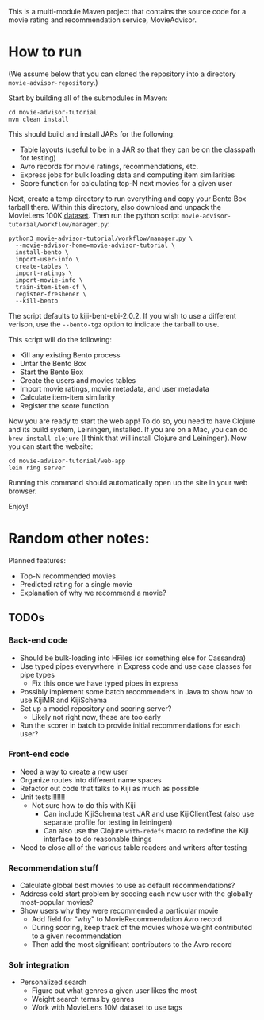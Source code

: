 This is a multi-module Maven project that contains the source code for a movie rating and
recommendation service, MovieAdvisor.

How to run
==========

(We assume below that you can cloned the repository into a directory `movie-advisor-repository`.)

Start by building all of the submodules in Maven:
```
cd movie-advisor-tutorial
mvn clean install
```
This should build and install JARs for the following:

- Table layouts (useful to be in a JAR so that they can be on the classpath for testing)
- Avro records for movie ratings, recommendations, etc.
- Express jobs for bulk loading data and computing item similarities
- Score function for calculating top-N next movies for a given user

Next, create a temp directory to run everything and copy your Bento Box tarball there.  Within this
directory, also download and unpack the MovieLens 100K
[dataset](http://files.grouplens.org/datasets/movielens/ml-100k.zip).  Then run the
python script `movie-advisor-tutorial/workflow/manager.py`:
```
python3 movie-advisor-tutorial/workflow/manager.py \
  --movie-advisor-home=movie-advisor-tutorial \
  install-bento \
  import-user-info \
  create-tables \
  import-ratings \
  import-movie-info \
  train-item-item-cf \
  register-freshener \
  --kill-bento
```
The script defaults to kiji-bent-ebi-2.0.2.  If you wish to use a different verison, use the
`--bento-tgz` option to indicate the tarball to use.

This script will do the following:

- Kill any existing Bento process
- Untar the Bento Box
- Start the Bento Box
- Create the users and movies tables
- Import movie ratings, movie metadata, and user metadata
- Calculate item-item similarity
- Register the score function

Now you are ready to start the web app!  To do so, you need to have Clojure and its build system,
Leiningen, installed.  If you are on a Mac, you can do `brew install clojure` (I think that will
install Clojure and Leiningen).  Now you can start the website:
```
cd movie-advisor-tutorial/web-app
lein ring server
```
Running this command should automatically open up the site in your web browser.

Enjoy!




Random other notes:
===================

Planned features:

- Top-N recommended movies
- Predicted rating for a single movie
- Explanation of why we recommend a movie?

TODOs
-----

### Back-end code

- Should be bulk-loading into HFiles (or something else for Cassandra)
- Use typed pipes everywhere in Express code and use case classes for pipe types
  - Fix this once we have typed pipes in express
- Possibly implement some batch recommenders in Java to show how to use KijiMR and KijiSchema
- Set up a model repository and scoring server?
  - Likely not right now, these are too early
- Run the scorer in batch to provide initial recommendations for each user?


### Front-end code

- Need a way to create a new user
- Organize routes into different name spaces
- Refactor out code that talks to Kiji as much as possible
- Unit tests!!!!!!!
  - Not sure how to do this with Kiji
    - Can include KijiSchema test JAR and use KijiClientTest (also use separate profile for testing
      in leiningen)
    - Can also use the Clojure `with-redefs` macro to redefine the Kiji interface to do reasonable
      things
- Need to close all of the various table readers and writers after testing


### Recommendation stuff

- Calculate global best movies to use as default recommendations?
- Address cold start problem by seeding each new user with the globally most-popular movies?
- Show users why they were recommended a particular movie
  - Add field for "why" to MovieRecommendation Avro record
  - During scoring, keep track of the movies whose weight contributed to a given recommendation
  - Then add the most significant contributors to the Avro record


### Solr integration

- Personalized search
  - Figure out what genres a given user likes the most
  - Weight search terms by genres
  - Work with MovieLens 10M dataset to use tags



